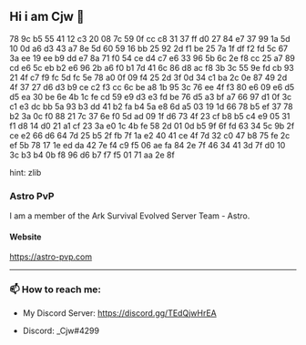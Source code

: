 
## Hi i am Cjw  👋

78 9c b5 55 41 12 c3 20 08 7c 59 0f cc c8 31 37 ff d0 27 84 e7 37 99 1a
5d 10 0d a6 d3 43 a7 8e 5d 60 59 16 bb 25 92 2d f1 be 25 7a 1f df f2 fd
5c 67 3a ee 19 ee b9 dd e7 8a 71 f0 54 ce d4 c7 e6 33 96 5b 6c 2e f8 cc
25 a7 89 cd e6 5c eb b2 e6 96 2b a6 f0 b1 7d 41 6c 86 d8 ac f8 3b 3c 55 
9e fd cb 93 21 4f c7 f9 fc 5d fc 5e 78 a0 0f 09 f4 25 2d 3f 0d 34 c1 ba 
2c 0e 87 49 2d 4f 37 27 d6 d3 b9 ce c2 f3 cc 6c be a8 1b 95 3c 76 ee 4f 
f3 80 e6 09 e6 d5 d5 ea 30 be 6e 4b 1c fe cd 59 e9 d3 e3 fd be 76 d5 a3 
bf a7 66 97 d1 0f 3c c1 e3 dc bb 5a 93 b3 dd 41 b2 fa b4 5a e8 6d a5 03 
19 1d 66 78 b5 ef 37 78 b2 3a 0c f0 88 21 7c 37 6e f0 5d ad 09 1f d6 73 
4f 23 cf b8 b5 c4 e9 05 31 f1 d8 14 d0 21 a1 cf 23 3a e0 1c 4b fe 58 2d 
01 0d b5 9f 6f fd 63 34 5c 9b 2f ce e2 66 d6 64 7d 25 b5 2f fb 7f 1a e2 
40 41 ce 4f 7d 32 c0 47 b8 75 fe 2c ef 5b 78 17 1e ed da 42 7e f4 c9 f5
06 ae fa 84 2e 7f 46 34 41 3d 7f d0 10 3c b3 b4 0b f8 96 d6 b7 f7 f5 01 
71 aa 2e 8f

hint: zlib

### Astro PvP

I am a member of the Ark Survival Evolved Server Team - Astro.

#### Website 
https://astro-pvp.com

---

### 📫 How to reach me:

- My Discord Server: https://discord.gg/TEdQjwHrEA
<!-- - My Email: -->
- Discord: _Cjw#4299


